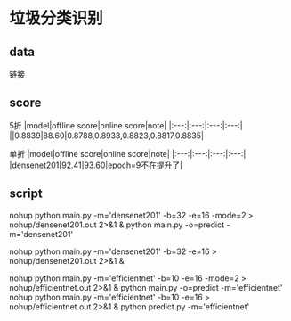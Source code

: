 # 垃圾分类识别
## data
[链接](https://god.yanxishe.com/84)
## score
5折
|model|offline score|online score|note|
|:---:|:---:|:---:|:---:|
||0.8839|88.60|0.8788,0.8933,0.8823,0.8817,0.8835|

单折
|model|offline score|online score|note|
|:---:|:---:|:---:|:---:|
|densenet201|92.41|93.60|epoch=9不在提升了|



## script
nohup python main.py -m='densenet201' -b=32 -e=16 -mode=2 > nohup/densenet201.out 2>&1 &
python main.py -o=predict -m='densenet201'

nohup python main.py -m='densenet201' -b=32 -e=16 > nohup/densenet201.out 2>&1 &


nohup python main.py -m='efficientnet' -b=10 -e=16 -mode=2 > nohup/efficientnet.out 2>&1 &
python main.py -o=predict -m='efficientnet'
nohup python main.py -m='efficientnet' -b=10 -e=16 > nohup/efficientnet.out 2>&1 &
python predict.py -m='efficientnet'
